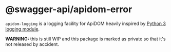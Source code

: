 # @swagger-api/apidom-error

`apidom-logging` is a logging facility for ApiDOM heavily inspired by [Python 3 logging module](https://docs.python.org/3/library/logging.html).

**WARNING:** this is still WIP and this package is marked as private so that it's not released by accident.
